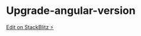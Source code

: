 # Upgrade-angular-version

[Edit on StackBlitz ⚡️](https://stackblitz.com/edit/stackblitz-starters-qi38kg)